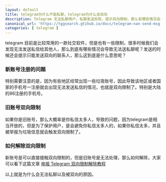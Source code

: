 ```yaml
---
layout: default
title: telegram为什么不能私聊，telegram为什么会双向
description: Telegram 无法私聊用户，私聊发送失败，提示双向限制，那么有哪些情况会导致双向限制，又应该如何解除双向限制。
canonical_url: 'https://tggsearch.gtihub.io/docs/telegram-nan-send-msg.html'
categories: [ telegram ]
---
```

telegram 目前是比较常用的一款社交软件，但是也有一些限制，很多时候我们会发现无法发送私信给其他人，那么到底有哪些情况会导致无法送私聊呢？发送的时候还会提示只能发送双向的联系人，那么这到底是什么意思呢？

### 新账号注册的问题
特别需要注意的是，因为有些地区经常出现一些垃圾账号，因此导致该地区或者国家的手机号一注册就会出现无法发送私信的情况，也就是双向限制了。特别是大陆的86注册的手机号。

### 旧账号双向限制
如果你是旧账号，那么大概率是你私信太多人，导致的问题，因为telegram是相当开放的，但是为了保护用户，是会避免你私信太多人的，如果你私信太多，并且被举报为垃圾信息就会触发双向限制了。

### 如何解除双向限制
新账号是可以直接接触双向限制的，但是旧账号是无法处理，那么如何解除，大家可以看下这篇文章 [电报 Telegram 双向限制解除教程](./telegram-not-send-msg.html)

以上就是为什么会无法私聊以及被双向的原因。

